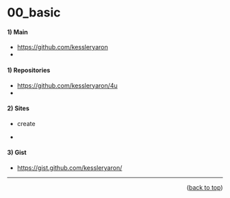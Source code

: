 <a name="topage"></a>

# 00_basic

#### 1) Main
* https://github.com/kessleryaron
* 

#### 1) Repositories
* https://github.com/kessleryaron/4u
* 

#### 2) Sites
 * create

 * 
#### 3) Gist
* https://gist.github.com/kessleryaron/


----

<p align="right">(<a href="#topage">back to top</a>)</p>
<br/>
<br/>
